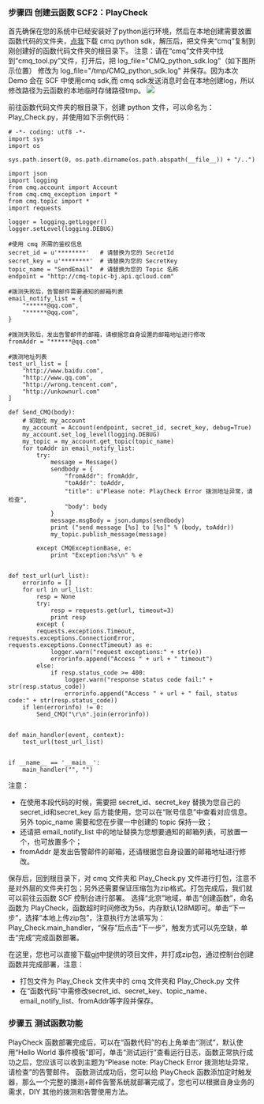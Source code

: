 ### 步骤四 创建云函数 SCF2：PlayCheck

首先确保在您的系统中已经安装好了python运行环境，然后在本地创建需要放置函数代码的文件夹，[点我](http://cmqsdk-10016717.cossh.myqcloud.com/qc_cmq_python_sdk_V1.0.4.zip?_ga=1.90614994.954607454.1530621311)下载 cmq python sdk，解压后，把文件夹“cmq”复制到刚创建好的函数代码文件夹的根目录下。
注意：请在“cmq”文件夹中找到“cmq_tool.py”文件，打开后，把 log_file="CMQ_python_sdk.log"（如下图所示位置） 修改为 log_file="/tmp/CMQ_python_sdk.log" 并保存。因为本次 Demo 会在 SCF 中使用cmq sdk,而 cmq sdk发送消息时会在本地创建log，所以修改路径为云函数的本地临时存储路径tmp。
![](https://main.qcloudimg.com/raw/1dc09a98586e79660f58b16e8d27a5fe.png)

前往函数代码文件夹的根目录下，创建 python 文件，可以命名为：Play_Check.py，并使用如下示例代码：
```
# -*- coding: utf8 -*-
import sys
import os

sys.path.insert(0, os.path.dirname(os.path.abspath(__file__)) + "/..")

import json
import logging
from cmq.account import Account
from cmq.cmq_exception import *
from cmq.topic import *
import requests

logger = logging.getLogger()
logger.setLevel(logging.DEBUG)

#使用 cmq 所需的鉴权信息
secret_id = u'********'   # 请替换为您的 SecretId
secret_key = u'********'  # 请替换为您的 SecretKey
topic_name = "SendEmail"  # 请替换为您的 Topic 名称
endpoint = "http://cmq-topic-bj.api.qcloud.com"

#拨测失败后，告警邮件需要通知的邮箱列表
email_notify_list = {
    "******@qq.com",
    "******@qq.com",
}

#拨测失败后，发出告警邮件的邮箱，请根据您自身设置的邮箱地址进行修改
fromAddr = "******@qq.com"

#拨测地址列表
test_url_list = [
    "http://www.baidu.com",
    "http://www.qq.com",
    "http://wrong.tencent.com",
    "http://unkownurl.com"
]

def Send_CMQ(body):
    # 初始化 my_account
    my_account = Account(endpoint, secret_id, secret_key, debug=True)
    my_account.set_log_level(logging.DEBUG)
    my_topic = my_account.get_topic(topic_name)
    for toAddr in email_notify_list:
        try:
            message = Message()
            sendbody = {
                "fromAddr": fromAddr,
                "toAddr": toAddr,
                "title": u"Please note: PlayCheck Error 拨测地址异常，请检查",
                "body": body
            }
            message.msgBody = json.dumps(sendbody)
            print ("send message [%s] to [%s]" % (body, toAddr))
            my_topic.publish_message(message)

        except CMQExceptionBase, e:
            print "Exception:%s\n" % e


def test_url(url_list):
    errorinfo = []
    for url in url_list:
        resp = None
        try:
            resp = requests.get(url, timeout=3)
            print resp
        except (
        requests.exceptions.Timeout, requests.exceptions.ConnectionError, requests.exceptions.ConnectTimeout) as e:
            logger.warn("request exceptions:" + str(e))
            errorinfo.append("Access " + url + " timeout")
        else:
            if resp.status_code >= 400:
                logger.warn("response status code fail:" + str(resp.status_code))
                errorinfo.append("Access " + url + " fail, status code:" + str(resp.status_code))
    if len(errorinfo) != 0:
        Send_CMQ("\r\n".join(errorinfo))


def main_handler(event, context):
    test_url(test_url_list)


if __name__ == '__main__':
    main_handler("", "")
```
注意：
- 在使用本段代码的时候，需要把 secret_id、secret_key 替换为您自己的 secret_id和secret_key 后方能使用，您可以在“账号信息”中查看对应信息。另外 topic_name 需要和您在步骤一中创建的 topic 保持一致；
- 还请把 email_notify_list 中的地址替换为您想要通知的邮箱列表，可放置一个，也可放置多个；
- fromAddr 是发出告警邮件的邮箱，还请根据您自身设置的邮箱地址进行修改。

保存后，回到根目录下，对 cmq 文件夹和 Play_Check.py 文件进行打包，注意不是对外层的文件夹打包；另外还需要保证压缩包为zip格式。打包完成后，我们就可以前往云函数 SCF 控制台进行部署。
选择“北京”地域，单击“创建函数”，命名函数为 PlayCheck，函数超时时间修改为5s，内存默认128M即可。单击“下一步”，选择“本地上传zip包”，注意执行方法填写为：Play_Check.main_handler，“保存”后点击“下一步”，触发方式可以先空缺，单击“完成”完成函数部署。

在这里，您也可以直接下载[git](https://github.com/Masonlu/SCF-Demo/tree/master/Demo4_PlayCheck)中提供的项目文件，并打成zip包，通过控制台创建函数并完成部署，注意：
- 打包文件为 Play_Check 文件夹中的 cmq 文件夹和 Play_Check.py 文件
- 在“函数代码”中需修改secret_id、secret_key、topic_name、email_notify_list、fromAddr等字段并保存。

### 步骤五 测试函数功能
PlayCheck 函数部署完成后，可以在“函数代码”的右上角单击“测试”，默认使用“Hello World 事件模板”即可，单击“测试运行”查看运行日志，函数正常执行成功之后，您应该可以收到主题为“Please note: PlayCheck Error 拨测地址异常，请检查”的告警邮件。
函数测试成功后，您可以给 PlayCheck 函数添加定时触发器，那么一个完整的播测+邮件告警系统就部署完成了。您也可以根据自身业务的需求，DIY 其他的拨测和告警使用方法。

